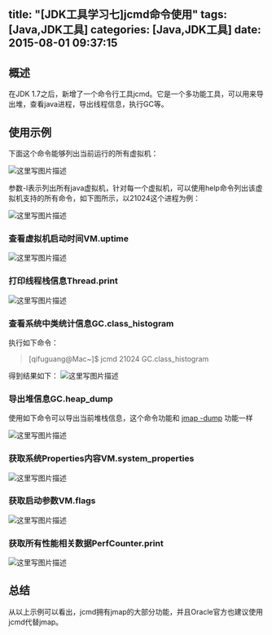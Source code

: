 title: "[JDK工具学习七]jcmd命令使用"
tags: [Java,JDK工具]
categories: [Java,JDK工具]
date: 2015-08-01 09:37:15
---
## 概述
在JDK 1.7之后，新增了一个命令行工具jcmd。它是一个多功能工具，可以用来导出堆，查看java进程，导出线程信息，执行GC等。

## 使用示例
下面这个命令能够列出当前运行的所有虚拟机：
<!--more-->
![这里写图片描述](http://img.blog.csdn.net/20150604171002087)

参数-l表示列出所有java虚拟机，针对每一个虚拟机，可以使用help命令列出该虚拟机支持的所有命令，如下图所示，以21024这个进程为例：

![这里写图片描述](http://img.blog.csdn.net/20150604171153752)

### 查看虚拟机启动时间VM.uptime
![这里写图片描述](http://img.blog.csdn.net/20150604171358740)

### 打印线程栈信息Thread.print
![这里写图片描述](http://img.blog.csdn.net/20150604171538533)

### 查看系统中类统计信息GC.class_histogram
执行如下命令：
> [qifuguang@Mac~]$ jcmd 21024 GC.class_histogram

得到结果如下：
![这里写图片描述](http://img.blog.csdn.net/20150604172039832)

### 导出堆信息GC.heap_dump
使用如下命令可以导出当前堆栈信息，这个命令功能和 [jmap -dump](http://blog.csdn.net/飞鸟/article/details/46337339)
功能一样

![这里写图片描述](http://img.blog.csdn.net/20150604172154322)

### 获取系统Properties内容VM.system_properties
![这里写图片描述](http://img.blog.csdn.net/20150604172452662)

### 获取启动参数VM.flags
![这里写图片描述](http://img.blog.csdn.net/20150604172713990)

### 获取所有性能相关数据PerfCounter.print
![这里写图片描述](http://img.blog.csdn.net/20150604172655777)


## 总结
从以上示例可以看出，jcmd拥有jmap的大部分功能，并且Oracle官方也建议使用jcmd代替jmap。

